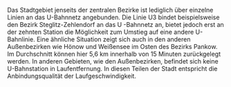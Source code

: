 Das Stadtgebiet jenseits der zentralen Bezirke ist lediglich über einzelne Linien an das U-Bahnnetz angebunden. Die Linie U3 bindet
 beispielsweise den Bezirk <span class="marker-label" id="marker-label-subway-steglitz-zehlendorf">Steglitz-Zehlendorf</span> an das U
 -Bahnnetz an, bietet jedoch erst an der zehnten Station die Möglichkeit zum Umstieg auf eine andere U-Bahnlinie. Eine ähnliche Situation
  zeigt sich auch in den anderen Außenbezirken wie 
<span class="marker-label" id="marker-label-subway-hoenow">Hönow</span> und 
<span class="marker-label" id="marker-label-subway-weissensee">Weißensee</span> im Osten des Bezirks Pankow. 
Im Durchschnitt können hier 5,6 km innerhalb von 15 Minuten zurückgelegt werden. 
In anderen Gebieten, wie den Außenbezirken, befindet sich keine U-Bahnstation in Laufentfernung. In diesen Teilen der 
Stadt entspricht die Anbindungsqualität der Laufgeschwindigkeit.
